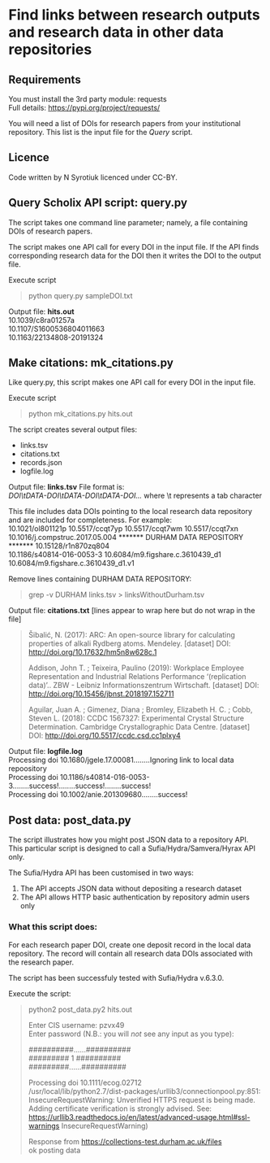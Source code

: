 # Find links between research outputs and research data in other data repositories

## Requirements
You must install the 3rd party module: requests  
Full details: https://pypi.org/project/requests/

You will need a list of DOIs for research papers from your institutional repository.
This list is the input file for the *Query* script.

## Licence
Code written by N Syrotiuk licenced under CC-BY.

## Query Scholix API script: **query.py**
The script takes one command line parameter; namely, a file containing DOIs of research papers.

The script makes one API call for every DOI in the input file.  If the API finds corresponding research data for the DOI then it writes the DOI to the output file.

Execute script
> python query.py sampleDOI.txt

Output file: **hits.out**  
10.1039/c8ra01257a  
10.1107/S1600536804011663  
10.1163/22134808-20191324



## Make citations: **mk_citations.py**
Like query.py, this script makes one API call for every DOI in the input file.

Execute script
> python mk_citations.py hits.out

The script creates several output files:
- links.tsv
- citations.txt
- records.json
- logfile.log

Output file: **links.tsv**
File format is:  
*DOI\tDATA-DOI\tDATA-DOI\tDATA-DOI...* where \t represents a tab character

This file includes data DOIs pointing to the local research data repository and are included for completeness.  For example:  
10.1021/ol801121p	10.5517/ccqt7yp	10.5517/ccqt7wm	10.5517/ccqt7xn  
10.1016/j.compstruc.2017.05.004	******* DURHAM DATA REPOSITORY *******  10.15128/r1n870zq804  
10.1186/s40814-016-0053-3	10.6084/m9.figshare.c.3610439_d1	10.6084/m9.figshare.c.3610439_d1.v1

Remove lines containing DURHAM DATA REPOSITORY:
>grep -v DURHAM links.tsv > linksWithoutDurham.tsv

Output file: **citations.txt**  [lines appear to wrap here but do not wrap in the file]
>Šibalić, N.  (2017):  ARC: An open-source library for calculating properties of alkali Rydberg atoms.  Mendeley.  [dataset]  DOI: http://doi.org/10.17632/hm5n8w628c.1  
>
>Addison, John T. ; Teixeira, Paulino  (2019):  Workplace Employee Representation and Industrial Relations Performance ‘(replication data)’..  ZBW - Leibniz Informationszentrum Wirtschaft.  [dataset]  DOI: http://doi.org/10.15456/jbnst.2018197.152711  
>
>Aguilar, Juan A. ; Gimenez, Diana ; Bromley, Elizabeth H. C. ; Cobb, Steven L.  (2018):  CCDC 1567327: Experimental Crystal Structure Determination.  Cambridge Crystallographic Data Centre.  [dataset]  DOI: http://doi.org/10.5517/ccdc.csd.cc1plxy4


Output file: **logfile.log**  
Processing doi 10.1680/jgele.17.00081........Ignoring link to local data repoository  
Processing doi 10.1186/s40814-016-0053-3........success!........success!........success!  
Processing doi 10.1002/anie.201309680........success!


## Post data: post_data.py
The script illustrates how you might post JSON data to a repository API.  This particular script is designed to call a Sufia/Hydra/Samvera/Hyrax API only.

The Sufia/Hydra API has been customised in two ways:
1. The API accepts JSON data without depositing a research dataset
2. The API allows HTTP basic authentication by repository admin users only

### What this script does:
For each research paper DOI, create one deposit record in the local data repository.  The record will contain all research data DOIs associated with the research paper.

The script has been successfuly tested with Sufia/Hydra v.6.3.0.

Execute the script:
> python2 post_data.py2 hits.out  
>  
> Enter CIS username: pzvx49  
> Enter password (N.B.: you will *not* see any input as you type):   
>  
> ##########......##########  
> #########  1  ##########  
> #########......##########  
>  
>  Processing doi 10.1111/ecog.02712  
>  /usr/local/lib/python2.7/dist-packages/urllib3/connectionpool.py:851: InsecureRequestWarning: Unverified HTTPS request is being made. Adding certificate verification is strongly advised. See: https://urllib3.readthedocs.io/en/latest/advanced-usage.html#ssl-warnings InsecureRequestWarning)  
>  
>  Response from https://collections-test.durham.ac.uk/files  
>  ok posting data  

